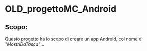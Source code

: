 # OLD_progettoMC_Android #

## Scopo:
Questo progetto ha lo scopo di creare un app Android, col nome di *"MostriDaTasca"*...
